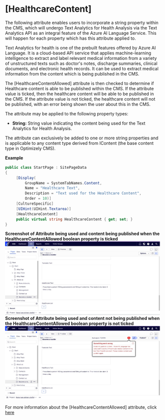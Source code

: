 # [HealthcareContent]

The following attribute enables users to incorporate a string property within the CMS, which will undergo Text Analytics for Health Analysis via the Text Analytics API as an integral feature of the Azure AI Language Service. This will happen for each property 
which has this attribute applied to. 

Text Analytics for health is one of the prebuilt features offered by Azure AI Language. It is a cloud-based API service that applies machine-learning intelligence to extract and label relevant medical information from a variety of unstructured texts such as doctor's notes, discharge summaries, clinical documents, and electronic health records. It can be used to extract medical information from the content which is being published in the CMS. 

The [HealthcareContentAllowed] attribute is then checked to determine if Healthcare content is able to be published within the CMS.
If the attribute value is ticked, then the healthcare content will be able to be published in the CMS. If the attribute value is not ticked, the
healthcare content will not be published, with an error being shown the user about this in the CMS.

The attribute may be applied to the following property types:
- **String:** String value indicating the content being used for the Text Analytics for Health Analysis.

The attribute can exclusively be added to one or more string properties and is applicable to any content type derived from IContent (the base content type in Optimizely CMS).

**Example**
``` C#
public class StartPage : SitePageData
{
     [Display(
         GroupName = SystemTabNames.Content,
         Name = "Healthcare Text",
         Description = "Text used for the Healthcare Content",
         Order = 10)]
     [CultureSpecific]
     [UIHint(UIHint.Textarea)]
     [HealthcareContent]
     public virtual string HealthcareContent { get; set; }
}
```

**Screenshot of Attribute being used and content being published when the HealthcareContentAllowed boolean property is ticked**
![HealthcareContentCMSAllowed](/docs/Images/HealthcareContentCMSAllowed.jpg)
**Screenshot of Attribute being used and content not being published when the HealthcareContentAllowed boolean property is not ticked**
![HealthcareContentCMSError](/docs/Images/HealthcareContentCMSError.jpg)

For more information about the [HealthcareContentAllowed] attribute, click [here](https://github.com/AnilOptimizely/Patel-Azure.AI.Language.Optimizely/blob/develop/docs/Feature/HealthcareContentAllowed.md)

